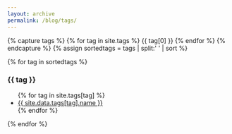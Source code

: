 ```yaml
---
layout: archive
permalink: /blog/tags/
---
```

{% capture tags %}
  {% for tag in site.tags %}
    {{ tag[0] }}
  {% endfor %}
{% endcapture %}
{% assign sortedtags = tags | split:' ' | sort %}

{% for tag in sortedtags %}
  <h3 id="{{ tag }}">{{ tag }}</h3>
  <ul>
  {% for tag in site.tags[tag] %}
    <li><a href="{{ site.url }}/blog/tags/{{ tag }}">{{ site.data.tags[tag].name }}</a></li>
  {% endfor %}
  </ul>
{% endfor %}